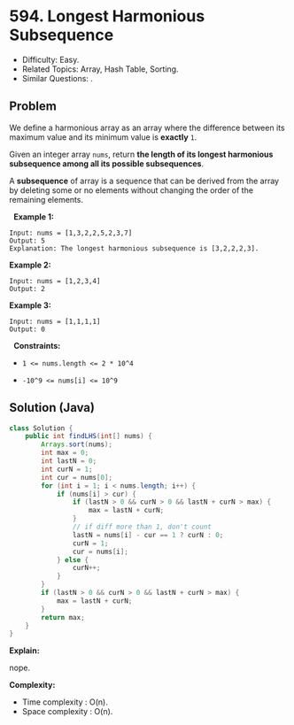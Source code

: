 # 594. Longest Harmonious Subsequence

- Difficulty: Easy.
- Related Topics: Array, Hash Table, Sorting.
- Similar Questions: .

## Problem

We define a harmonious array as an array where the difference between its maximum value and its minimum value is **exactly** ```1```.

Given an integer array ```nums```, return **the length of its longest harmonious subsequence among all its possible subsequences**.

A **subsequence** of array is a sequence that can be derived from the array by deleting some or no elements without changing the order of the remaining elements.

 
**Example 1:**

```
Input: nums = [1,3,2,2,5,2,3,7]
Output: 5
Explanation: The longest harmonious subsequence is [3,2,2,2,3].
```

**Example 2:**

```
Input: nums = [1,2,3,4]
Output: 2
```

**Example 3:**

```
Input: nums = [1,1,1,1]
Output: 0
```

 
**Constraints:**


	
- ```1 <= nums.length <= 2 * 10^4```
	
- ```-10^9 <= nums[i] <= 10^9```


## Solution (Java)

```java
class Solution {
    public int findLHS(int[] nums) {
        Arrays.sort(nums);
        int max = 0;
        int lastN = 0;
        int curN = 1;
        int cur = nums[0];
        for (int i = 1; i < nums.length; i++) {
            if (nums[i] > cur) {
                if (lastN > 0 && curN > 0 && lastN + curN > max) {
                    max = lastN + curN;
                }
                // if diff more than 1, don't count
                lastN = nums[i] - cur == 1 ? curN : 0;
                curN = 1;
                cur = nums[i];
            } else {
                curN++;
            }
        }
        if (lastN > 0 && curN > 0 && lastN + curN > max) {
            max = lastN + curN;
        }
        return max;
    }
}
```

**Explain:**

nope.

**Complexity:**

* Time complexity : O(n).
* Space complexity : O(n).
